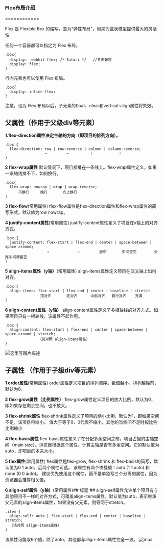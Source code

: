 ### **Flex布局介绍**
============

Flex 是 Flexible Box 的缩写，意为"弹性布局"，用来为盒状模型提供最大的灵活性

任何一个容器都可以指定为 Flex 布局。
```
.box{
  display: -webkit-flex; /* Safari */   //考虑兼容
  display: flex;
}
```

行内元素也可以使用 Flex 布局。
```
.box{
  display: inline-flex;
}
```
注意，设为 Flex 布局以后，子元素的float、clear和vertical-align属性将失效。

父属性（作用于父级div等元素）
----------------

**1.flex-direction属性决定主轴的方向（即项目的排列方向）。**
```
.box {
  flex-direction: row | row-reverse | column | column-reverse;
                  →         ←          ↓            ↑
}
```
**2 flex-wrap属性**
默认情况下，项目都排在一条线上。flex-wrap属性定义，如果一条轴线排不下，如何换行。
```
.box{
  flex-wrap: nowrap | wrap | wrap-reverse;
      不换行     换行       向上换行
}
```
**3 flex-flow**(常用属性)
flex-flow属性是flex-direction属性和flex-wrap属性的简写形式，默认值为row nowrap。

**4 justify-content属性**(常用属性)
justify-content属性定义了项目在x轴上的对齐方式。
```
.box {
  justify-content: flex-start | flex-end | center | space-between | space-around;
                   →             ←         居中       中间留空        头尾中间都留空
}
```
**5 align-items属性（y轴）**(常用属性)
align-items属性定义项目在交叉轴上如何对齐。
```
.box {
  align-items: flex-start | flex-end | center | baseline | stretch 
                顶对齐       底对齐      中部对齐   首行对齐    充满
}
```                   
**6 align-content属性（y轴）**
align-content属性定义了多根轴线的对齐方式。如果项目只有一根轴线，该属性不起作用。
```
.box {
  align-content: flex-start | flex-end | center | space-between | space-around | stretch;
               （请对照 align-items属性）
}
```
![这里写图片描述](http://img.blog.csdn.net/20170814155612981?watermark/2/text/aHR0cDovL2Jsb2cuY3Nkbi5uZXQvd2VpeGluXzM4Nzg4MzQ3/font/5a6L5L2T/fontsize/400/fill/I0JBQkFCMA==/dissolve/70/gravity/SouthEast)

子属性 （作用于子级div等元素）
-----------------

**1 order属性**(常用属性)
order属性定义项目的排列顺序。数值越小，排列越靠前，默认为0。

**2 flex-grow属性（比例属性）**
flex-grow属性定义项目的放大比例，默认为0，即如果存在剩余空间，也不放大。

**3 flex-shrink属性**
flex-shrink属性定义了项目的缩小比例，默认为1，即如果空间不足，该项目将缩小。
值大于等于0，0代表不缩小，其他的当空间不足时按比例比例缩小

**4 flex-basis属性**
flex-basis属性定义了在分配多余空间之前，项目占据的主轴空间（main size）。浏览器根据这个属性，计算主轴是否有多余空间。它的默认值为auto，即项目的本来大小。

**5 flex属性**(常用属性)
flex属性是flex-grow, flex-shrink 和 flex-basis的简写，默认值为0 1 auto。后两个属性可选。
该属性有两个快捷值：auto (1 1 auto) 和 none (0 0 auto)。
建议优先使用这个属性，而不是单独写三个分离的属性，因为浏览器会推算相关值。

**6 align-self属性（y轴）**(常用属性)## 标题 ##
align-self属性允许单个项目有与其他项目不一样的对齐方式，可覆盖align-items属性。默认值为auto，表示继承父元素的align-items属性，如果没有父元素，则等同于stretch。
```
.item {
  align-self: auto | flex-start | flex-end | center | baseline | stretch;
  （请对照 align-items属性）
}
```
该属性可能取6个值，除了auto，其他都与align-items属性完全一致。
![mua](http://img.blog.csdn.net/20170814155657775?watermark/2/text/aHR0cDovL2Jsb2cuY3Nkbi5uZXQvd2VpeGluXzM4Nzg4MzQ3/font/5a6L5L2T/fontsize/400/fill/I0JBQkFCMA==/dissolve/70/gravity/SouthEast)

